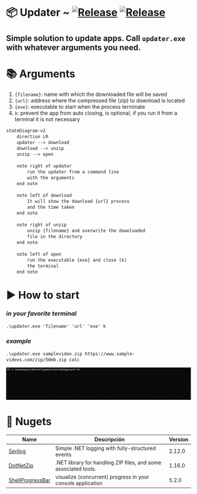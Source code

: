 # 📦 Updater ~ [![Release](https://img.shields.io/badge/releases-orange)](https://github.com/danijerez/updater/releases) [![Release](https://img.shields.io/badge/dotnet-7.0-purple)](https://dotnet.microsoft.com/en-us/download/dotnet/7.0)

## Simple solution to update apps. Call `updater.exe` with whatever arguments you need.

# 📚 Arguments
1.  `{filename}`: name with which the downloaded file will be saved
2.  `{url}`: address where the compressed file (zip) to download is located
3.  `{exe}`: executable to start when the process terminate
4.  `k`: prevent the app from auto closing, is optional, if you run it from a terminal it is not necessary

```mermaid
stateDiagram-v2
    direction LR
    updater --> download
    download --> unzip
    unzip --> open
    
    note right of updater
        run the updater from a command line 
        with the arguments
    end note

    note left of download
        It will show the download {url} process 
        and the time taken
    end note
    
    note right of unzip
        unzip {filename} and overwrite the downloaded 
        file in the directory
    end note
    
    note left of open
        run the executable {exe} and close (k) 
        the terminal
    end note
```

# ▶️ How to start 
### _in your favorite terminal_
```
.\updater.exe 'filename' 'url' 'exe' k
```
### _example_
```
.\updater.exe samplevideo.zip https://www.sample-videos.com/zip/50mb.zip calc
```

<img src="imgs/sample.gif" width=800px> 

# 🦄 Nugets
| Name        | Descripción | Version     |
| ----------- | ----------- | ----------- |
| [Serilog](https://github.com/saeidjoker/libc.translation/)   | Simple .NET logging with fully-structured events                                            |2.12.0|
| [DotNetZip](https://github.com/saeidjoker/libc.translation/)   | .NET library for handling ZIP files, and some associated tools.                                            |1.16.0|
| [ShellProgressBar](https://github.com/saeidjoker/libc.translation/)   | visualize (concurrent) progress in your console application    |5.2.0|
